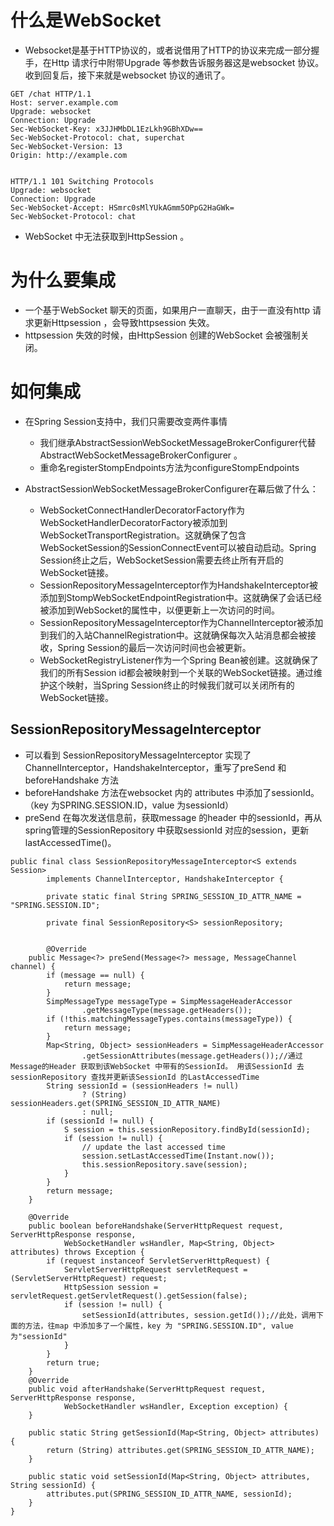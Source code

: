 # 什么是WebSocket
* Websocket是基于HTTP协议的，或者说借用了HTTP的协议来完成一部分握手，在Http 请求行中附带Upgrade 等参数告诉服务器这是websocket 协议。收到回复后，接下来就是websocket 协议的通讯了。
```
GET /chat HTTP/1.1
Host: server.example.com
Upgrade: websocket
Connection: Upgrade
Sec-WebSocket-Key: x3JJHMbDL1EzLkh9GBhXDw==
Sec-WebSocket-Protocol: chat, superchat
Sec-WebSocket-Version: 13
Origin: http://example.com


HTTP/1.1 101 Switching Protocols
Upgrade: websocket
Connection: Upgrade
Sec-WebSocket-Accept: HSmrc0sMlYUkAGmm5OPpG2HaGWk=
Sec-WebSocket-Protocol: chat
```
* WebSocket 中无法获取到HttpSession 。

# 为什么要集成
* 一个基于WebSocket 聊天的页面，如果用户一直聊天，由于一直没有http 请求更新Httpsession ，会导致httpsession 失效。
* httpsession 失效的时候，由HttpSession 创建的WebSocket 会被强制关闭。

# 如何集成
* 在Spring Session支持中，我们只需要改变两件事情
  * 我们继承AbstractSessionWebSocketMessageBrokerConfigurer代替AbstractWebSocketMessageBrokerConfigurer 。
  * 重命名registerStompEndpoints方法为configureStompEndpoints
  
* AbstractSessionWebSocketMessageBrokerConfigurer在幕后做了什么：
  * WebSocketConnectHandlerDecoratorFactory作为WebSocketHandlerDecoratorFactory被添加到WebSocketTransportRegistration。这就确保了包含WebSocketSession的SessionConnectEvent可以被自动启动。Spring Session终止之后，WebSocketSession需要去终止所有开启的WebSocket链接。
  * SessionRepositoryMessageInterceptor作为HandshakeInterceptor被添加到StompWebSocketEndpointRegistration中。这就确保了会话已经被添加到WebSocket的属性中，以便更新上一次访问的时间。
  * SessionRepositoryMessageInterceptor作为ChannelInterceptor被添加到我们的入站ChannelRegistration中。这就确保每次入站消息都会被接收，Spring Session的最后一次访问时间也会被更新。
  * WebSocketRegistryListener作为一个Spring Bean被创建。这就确保了我们的所有Session id都会被映射到一个关联的WebSocket链接。通过维护这个映射，当Spring Session终止的时候我们就可以关闭所有的WebSocket链接。
  
## SessionRepositoryMessageInterceptor
* 可以看到 SessionRepositoryMessageInterceptor 实现了ChannelInterceptor，HandshakeInterceptor，重写了preSend 和 beforeHandshake 方法
* beforeHandshake 方法在websocket 内的 attributes 中添加了sessionId。（key 为SPRING.SESSION.ID，value 为sessionId）
* preSend 在每次发送信息前，获取message 的header 中的sessionId，再从spring管理的SessionRepository 中获取sessionId 对应的session，更新lastAccessedTime()。
 
```
public final class SessionRepositoryMessageInterceptor<S extends Session>
		implements ChannelInterceptor, HandshakeInterceptor {
		
		private static final String SPRING_SESSION_ID_ATTR_NAME = "SPRING.SESSION.ID";
		
		private final SessionRepository<S> sessionRepository;

		
		@Override
	public Message<?> preSend(Message<?> message, MessageChannel channel) {
		if (message == null) {
			return message;
		}
		SimpMessageType messageType = SimpMessageHeaderAccessor
				.getMessageType(message.getHeaders());
		if (!this.matchingMessageTypes.contains(messageType)) {
			return message;
		}
		Map<String, Object> sessionHeaders = SimpMessageHeaderAccessor
				.getSessionAttributes(message.getHeaders());//通过Message的Header 获取到该WebSocket 中带有的SessionId。 用该SessionId 去sessionRepository 查找并更新该SessionId 的LastAccessedTime
		String sessionId = (sessionHeaders != null)
				? (String) sessionHeaders.get(SPRING_SESSION_ID_ATTR_NAME)
				: null;
		if (sessionId != null) {
			S session = this.sessionRepository.findById(sessionId);
			if (session != null) {
				// update the last accessed time
				session.setLastAccessedTime(Instant.now());
				this.sessionRepository.save(session);
			}
		}
		return message;
	}

	@Override
	public boolean beforeHandshake(ServerHttpRequest request, ServerHttpResponse response,
			WebSocketHandler wsHandler, Map<String, Object> attributes) throws Exception {
		if (request instanceof ServletServerHttpRequest) {
			ServletServerHttpRequest servletRequest = (ServletServerHttpRequest) request;
			HttpSession session = servletRequest.getServletRequest().getSession(false);
			if (session != null) {
				setSessionId(attributes, session.getId());//此处，调用下面的方法，往map 中添加多了一个属性，key 为 "SPRING.SESSION.ID", value 为"sessionId"
			}
		}
		return true;
	}
	@Override
	public void afterHandshake(ServerHttpRequest request, ServerHttpResponse response,
			WebSocketHandler wsHandler, Exception exception) {
	}

	public static String getSessionId(Map<String, Object> attributes) {
		return (String) attributes.get(SPRING_SESSION_ID_ATTR_NAME);
	}

	public static void setSessionId(Map<String, Object> attributes, String sessionId) {
		attributes.put(SPRING_SESSION_ID_ATTR_NAME, sessionId);
	}
}
```


